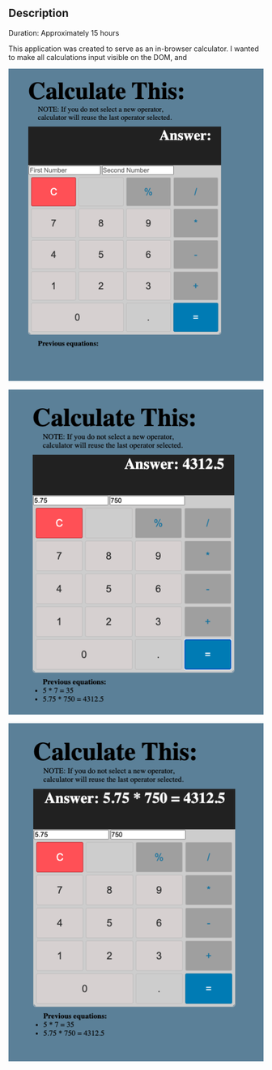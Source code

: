 ## Description

Duration: Approximately 15 hours

This application was created to serve as an in-browser calculator. I wanted to make all calculations input visible on the DOM, and

![](/images/Calculator1.png)

![](/images/Calculator2.png)

![](/images/Calculator3.png)
